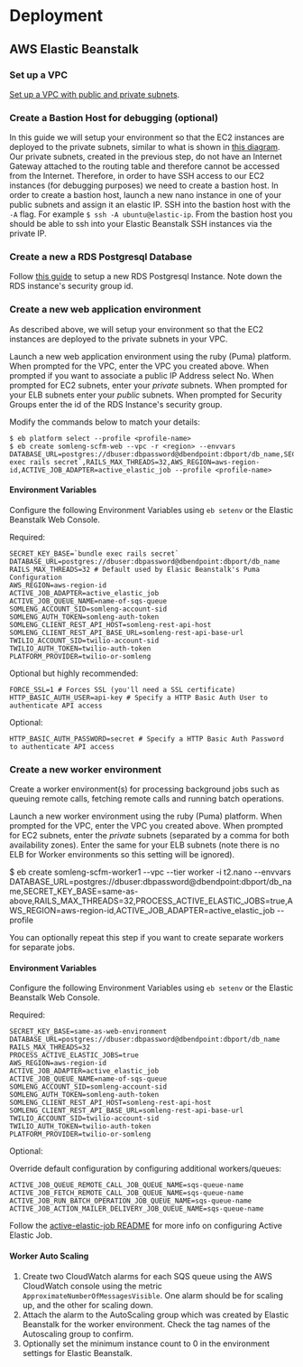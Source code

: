 # Deployment

## AWS Elastic Beanstalk

### Set up a VPC

[Set up a VPC with public and private subnets](https://github.com/somleng/twilreapi/blob/master/docs/AWS_VPC_SETUP.md).

### Create a Bastion Host for debugging (optional)

In this guide we will setup your environment so that the EC2 instances are deployed to the private subnets, similar to what is shown in [this diagram](http://docs.aws.amazon.com/AmazonVPC/latest/UserGuide/VPC_Scenario2.html). Our private subnets, created in the previous step, do not have an Internet Gateway attached to the routing table and therefore cannot be accessed from the Internet. Therefore, in order to have SSH access to our EC2 instances (for debugging purposes) we need to create a bastion host. In order to create a bastion host, launch a new nano instance in one of your public subnets and assign it an elastic IP. SSH into the bastion host with the `-A` flag. For example `$ ssh -A ubuntu@elastic-ip`. From the bastion host you should be able to ssh into your Elastic Beanstalk SSH instances via the private IP.

### Create a new a RDS Postgresql Database

Follow [this guide](https://docs.aws.amazon.com/elasticbeanstalk/latest/dg/AWSHowTo.RDS.html?icmpid=docs_elasticbeanstalk_console) to setup a new RDS Postgresql Instance. Note down the RDS instance's security group id.

### Create a new web application environment

As described above, we will setup your environment so that the EC2 instances are deployed to the private subnets in your VPC.

Launch a new web application environment using the ruby (Puma) platform. When prompted for the VPC, enter the VPC you created above. When prompted if you want to associate a public IP Address select No. When prompted for EC2 subnets, enter your *private* subnets. When prompted for your ELB subnets enter your *public* subnets. When prompted for Security Groups enter the id of the RDS Instance's security group.

Modify the commands below to match your details:

```
$ eb platform select --profile <profile-name>
$ eb create somleng-scfm-web --vpc -r <region> --envvars DATABASE_URL=postgres://dbuser:dbpassword@dbendpoint:dbport/db_name,SECRET_KEY_BASE=`bundle exec rails secret`,RAILS_MAX_THREADS=32,AWS_REGION=aws-region-id,ACTIVE_JOB_ADAPTER=active_elastic_job --profile <profile-name>
```

#### Environment Variables

Configure the following Environment Variables using `eb setenv` or the Elastic Beanstalk Web Console.

Required:

```
SECRET_KEY_BASE=`bundle exec rails secret`
DATABASE_URL=postgres://dbuser:dbpassword@dbendpoint:dbport/db_name
RAILS_MAX_THREADS=32 # Default used by Elasic Beanstalk's Puma Configuration
AWS_REGION=aws-region-id
ACTIVE_JOB_ADAPTER=active_elastic_job
ACTIVE_JOB_QUEUE_NAME=name-of-sqs-queue
SOMLENG_ACCOUNT_SID=somleng-account-sid
SOMLENG_AUTH_TOKEN=somleng-auth-token
SOMLENG_CLIENT_REST_API_HOST=somleng-rest-api-host
SOMLENG_CLIENT_REST_API_BASE_URL=somleng-rest-api-base-url
TWILIO_ACCOUNT_SID=twilio-account-sid
TWILIO_AUTH_TOKEN=twilio-auth-token
PLATFORM_PROVIDER=twilio-or-somleng
```

Optional but highly recommended:

```
FORCE_SSL=1 # Forces SSL (you'll need a SSL certificate)
HTTP_BASIC_AUTH_USER=api-key # Specify a HTTP Basic Auth User to authenticate API access
```

Optional:

```
HTTP_BASIC_AUTH_PASSWORD=secret # Specify a HTTP Basic Auth Password to authenticate API access
```

### Create a new worker environment

Create a worker environment(s) for processing background jobs such as queuing remote calls, fetching remote calls and running batch operations.

Launch a new worker environment using the ruby (Puma) platform. When prompted for the VPC, enter the VPC you created above. When prompted for EC2 subnets, enter the *private* subnets (separated by a comma for both availability zones). Enter the same for your ELB subnets (note there is no ELB for Worker environments so this setting will be ignored).

$ eb create somleng-scfm-worker1 --vpc --tier worker -i t2.nano --envvars DATABASE_URL=postgres://dbuser:dbpassword@dbendpoint:dbport/db_name,SECRET_KEY_BASE=same-as-above,RAILS_MAX_THREADS=32,PROCESS_ACTIVE_ELASTIC_JOBS=true,AWS_REGION=aws-region-id,ACTIVE_JOB_ADAPTER=active_elastic_job --profile <profile-name>

You can optionally repeat this step if you want to create separate workers for separate jobs.

#### Environment Variables

Configure the following Environment Variables using `eb setenv` or the Elastic Beanstalk Web Console.

Required:

```
SECRET_KEY_BASE=same-as-web-environment
DATABASE_URL=postgres://dbuser:dbpassword@dbendpoint:dbport/db_name
RAILS_MAX_THREADS=32
PROCESS_ACTIVE_ELASTIC_JOBS=true
AWS_REGION=aws-region-id
ACTIVE_JOB_ADAPTER=active_elastic_job
ACTIVE_JOB_QUEUE_NAME=name-of-sqs-queue
SOMLENG_ACCOUNT_SID=somleng-account-sid
SOMLENG_AUTH_TOKEN=somleng-auth-token
SOMLENG_CLIENT_REST_API_HOST=somleng-rest-api-host
SOMLENG_CLIENT_REST_API_BASE_URL=somleng-rest-api-base-url
TWILIO_ACCOUNT_SID=twilio-account-sid
TWILIO_AUTH_TOKEN=twilio-auth-token
PLATFORM_PROVIDER=twilio-or-somleng
```

Optional:

Override default configuration by configuring additional workers/queues:

```
ACTIVE_JOB_QUEUE_REMOTE_CALL_JOB_QUEUE_NAME=sqs-queue-name
ACTIVE_JOB_FETCH_REMOTE_CALL_JOB_QUEUE_NAME=sqs-queue-name
ACTIVE_JOB_RUN_BATCH_OPERATION_JOB_QUEUE_NAME=sqs-queue-name
ACTIVE_JOB_ACTION_MAILER_DELIVERY_JOB_QUEUE_NAME=sqs-queue-name
```

Follow the [active-elastic-job README](https://github.com/tawan/active-elastic-job) for more info on configuring Active Elastic Job.

#### Worker Auto Scaling

1. Create two CloudWatch alarms for each SQS queue using the AWS CloudWatch console using the metric `ApproximateNumberOfMessagesVisible`. One alarm should be for scaling up, and the other for scaling down.
2. Attach the alarm to the AutoScaling group which was created by Elastic Beanstalk for the worker environment. Check the tag names of the Autoscaling group to confirm.
3. Optionally set the minimum instance count to 0 in the environment settings for Elastic Beanstalk.
